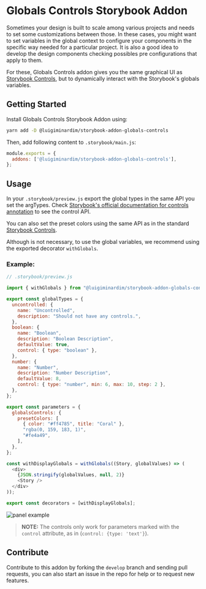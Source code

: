 # Globals Controls Storybook Addon

Sometimes your design is built to scale among various projects and needs to set some customizations
between those. In these cases, you might want to set variables in the global context to configure
your components in the specific way needed for a particular project. It is also a good idea to
develop the design components checking possibles pre configurations that apply to them.

For these, Globals Controls addon gives you the same graphical UI as
[Storybook Controls](https://storybook.js.org/addons/@storybook/addon-controls), but to dynamically
interact with the Storybook's globals variables.

## Getting Started

Install Globals Controls Storybook Addon using:

```sh
yarn add -D @luigiminardim/storybook-addon-globals-controls
```

Then, add following content to `.storybook/main.js`:

```js
module.exports = {
  addons: ['@luigiminardim/storybook-addon-globals-controls'],
};
```

## Usage

In your `.storybook/preview.js` export the global types in the same API you set the argTypes. Check
[Storybook's official documentation for controls annotation](https://storybook.js.org/docs/react/essentials/controls#annotation)
to see the control API.

You can also set the preset colors using the same API as in the standard
[Storybook Controls](https://storybook.js.org/docs/react/essentials/controls#specify-initial-preset-color-swatches).

Although is not necessary, to use the global variables, we recommend using the exported decorator `withGlobals`.

### Example:

```js
// .storybook/preview.js

import { withGlobals } from "@luigiminardim/storybook-addon-globals-controls";

export const globalTypes = {
  uncontrolled: {
    name: "Uncontrolled",
    description: "Should not have any controls.",
  },
  boolean: {
    name: "Boolean",
    description: "Boolean Description",
    defaultValue: true,
    control: { type: "boolean" },
  },
  number: {
    name: "Number",
    description: "Number Description",
    defaultValue: 8,
    control: { type: "number", min: 6, max: 10, step: 2 },
  },
};

export const parameters = {
  globalsControls: {
    presetColors: [
      { color: "#ff4785", title: "Coral" },
      "rgba(0, 159, 183, 1)",
      "#fe4a49",
    ],
  },
};

const withDisplayGlobals = withGlobals((Story, globalValues) => (
  <div>
    {JSON.stringify(globalValues, null, 2)}
    <Story />
  </div>
));

export const decorators = [withDisplayGlobals];
```

![panel example](https://github.com/luigiminardim/storybook-addon-globals-controls/blob/main/images/Globals%20Controls%20Panel.png?raw=true)

> **NOTE:**
> The controls only work for parameters marked with the `control` attribute, as in
> (`control: {type: 'text'}`).


## Contribute

Contribute to this addon by forking the `develop` branch and sending pull requests, you can
also start an issue in the repo for help or to request new features.

